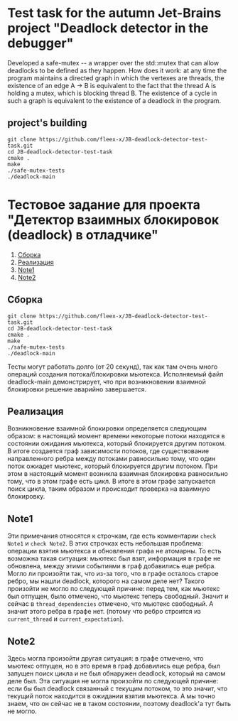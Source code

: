 # Test task for the autumn Jet-Brains project "Deadlock detector in the debugger" 

Developed a safe-mutex -- a wrapper over the std::mutex that can allow deadlocks to be defined as they happen. How does it work: at any time the program maintains a
directed graph in which the vertexes are threads, the existence of an edge A -> B is equivalent to the fact that the thread A is holding a mutex, which is blocking thread B. The existence of a cycle in such a graph is equivalent to the existence of a deadlock in the program.

## project's building

```
git clone https://github.com/fleex-x/JB-deadlock-detector-test-task.git
cd JB-deadlock-detector-test-task
cmake .
make
./safe-mutex-tests
./deadlock-main
```



# Тестовое задание для проекта "Детектор взаимных блокировок (deadlock) в отладчике"

1. [Сборка](#Сборка)
1. [Реализация](#Реализация)
1. [Note1](#Note1)
1. [Note2](#Note2)


## Сборка

```
git clone https://github.com/fleex-x/JB-deadlock-detector-test-task.git
cd JB-deadlock-detector-test-task
cmake .
make
./safe-mutex-tests
./deadlock-main
```

Тесты могут работать долго (от 20 секунд), так как там очень много операций создания потока/блокировки мьютекса. Исполняемый файл deadlock-main демонстрирует, что при возникновении взаимной блокировки решение аварийно завершается.

## Реализация
Возникновение взаимной блокировки определяется следующим образом: в настоящий момент времени некоторые потоки находятся в состоянии ожидания мьютекса, который блокируется другим потоком. В итоге создается граф зависимости потоков, где существование направленного ребра между потоками  равносильно тому, что один поток ожиадет мьютекс, который блокируется другим потоком. При этом в настоящий момент возникла взаимная блокировка равносильно тому, что в этом графе есть цикл. В итоге в этом графе запускается поиск цикла, таким образом и происходит проверка на взаимную блокировку.

## Note1
Эти примечания относятся к строчкам, где есть комментарии `check Note1` и `check Note2`.
В этих строчках есть небольшая проблема: операции взятия мьютекса и обновления графа не атомарны. То есть возможна такая ситуация: мьютекс был взят, информация в графе не обновлена, между этими событиями в граф добавились еще ребра. Могло ли произойти так, что из-за того, что в графе осталось старое ребро, мы нашли deadlock, которого на самом деле нет? Такого произойти не могло по следующей причине: перед тем, как мьютекс был отпущен, было отмечено, что мьютекс теперь свободный. Значит и сейчас в `thread_dependencies` отмечено, что мьютекс свободный. А значит этого ребра в графе нет. (потому что ребро строится из `current_thread` и `current_expectation`).

## Note2
Здесь могла произойти другая ситуация: в графе отмечено, что мьютекс отпущен, но в это время в граф добавились еще ребра, был запущен поиск цикла и не был обнаружен deadlock, который на самом деле был. Эта ситуация не могла произойти по следующей причине: если бы был deadlock связанный с текущим потоком, то это значит, что текущий поток находится в ожидании взятия мьютекса. А мы точно знаем, что он сейчас не в таком состоянии, поэтому deadlock'a тут быть не могло.
